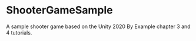 # ShooterGameSample
A sample shooter game based on the Unity 2020 By Example chapter 3 and 4 tutorials.
